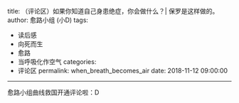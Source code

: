 title: （评论区）如果你知道自己身患绝症，你会做什么？| 保罗是这样做的。
author: 愈路小组 (小D)
tags:
  - 读后感
  - 向死而生
  - 愈路
  - 当呼吸化作空气
categories:
  - 评论区
permalink: when_breath_becomes_air
date: 2018-11-12 09:00:00
---

愈路小组曲线救国开通评论啦：D